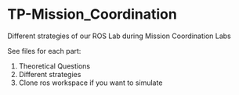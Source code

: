 # TP-Mission_Coordination
Different strategies of our ROS Lab during Mission Coordination Labs

See files for each part:
  1. Theoretical Questions
  2. Different strategies
  3. Clone ros workspace if you want to simulate